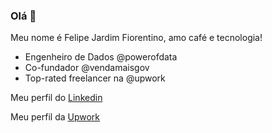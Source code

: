 ### Olá 👋

Meu nome é Felipe Jardim Fiorentino, amo café e tecnologia!

- Engenheiro de Dados @powerofdata
- Co-fundador @vendamaisgov
- Top-rated freelancer na @upwork


Meu perfil do [Linkedin](https://www.linkedin.com/in/felipe-jardim-fiorentino-0a0b5972/)


Meu perfil da [Upwork](https://www.upwork.com/freelancers/~01e270ef24f4fb423a)


